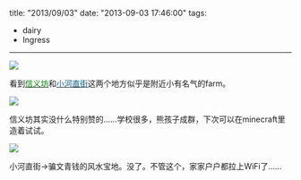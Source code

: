 title: "2013/09/03"
date: "2013-09-03 17:46:00"
tags:
- dairy
- Ingress
---
![](/assets/0021-01.png)

看到[<span style="color:#017f01">信义坊</span>](http://www.ingress.com/intel?ll=30.296569,120.139224&z=18)和[<span style="color:#005684">小河直街</span>](http://www.ingress.com/intel?ll=30.309136,120.131504&z=18)这两个地方似乎是附近小有名气的farm。

![](/assets/0021-02.jpg)

信义坊其实没什么特别赞的……学校很多，熊孩子成群，下次可以在minecraft里造着试试。

![](/assets/0021-03.jpg)

小河直街→骗文青钱的风水宝地。没了。不管这个，家家户户都拉上WiFi了……
